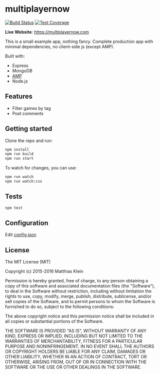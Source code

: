 multiplayernow
==============

[![Build Status][travis-image]][travis-url]
[![Test Coverage][coveralls-image]][coveralls-url]

**Live Website**: https://multiplayernow.com

This is a small example app, nothing fancy. Complete production app with minimal dependencies, no client-side js (except AMP).

Built with:

- Express
- MongoDB
- [AMP](https://ampproject.org/)
- Node.js

Features
--------

- Filter games by tag
- Post comments

Getting started
---------------
  
Clone the repo and run:

```bash
npm install
npm run build
npm run start
```

To watch for changes, you can use:

```bash
npm run watch
npm run watch:css
```

Tests
-----

```bash
npm test
```

Configuration
-------------

Edit [config.json](./config/config.json)

License
-------

The MIT License (MIT)

Copyright (c) 2015-2016 Matthias Klein

Permission is hereby granted, free of charge, to any person obtaining a copy of this software and associated documentation files (the "Software"), to deal in the Software without restriction, including without limitation the rights to use, copy, modify, merge, publish, distribute, sublicense, and/or sell copies of the Software, and to permit persons to whom the Software is furnished to do so, subject to the following conditions:

The above copyright notice and this permission notice shall be included in all copies or substantial portions of the Software.

THE SOFTWARE IS PROVIDED "AS IS", WITHOUT WARRANTY OF ANY KIND, EXPRESS OR IMPLIED, INCLUDING BUT NOT LIMITED TO THE WARRANTIES OF MERCHANTABILITY, FITNESS FOR A PARTICULAR PURPOSE AND NONINFRINGEMENT. IN NO EVENT SHALL THE AUTHORS OR COPYRIGHT HOLDERS BE LIABLE FOR ANY CLAIM, DAMAGES OR OTHER LIABILITY, WHETHER IN AN ACTION OF CONTRACT, TORT OR OTHERWISE, ARISING FROM, OUT OF OR IN CONNECTION WITH THE SOFTWARE OR THE USE OR OTHER DEALINGS IN THE SOFTWARE.

[travis-image]: https://travis-ci.org/matkl/multiplayernow.svg?branch=master
[travis-url]: https://travis-ci.org/matkl/multiplayernow
[coveralls-image]: https://img.shields.io/coveralls/matkl/multiplayernow/master.svg
[coveralls-url]: https://coveralls.io/r/matkl/multiplayernow?branch=master
